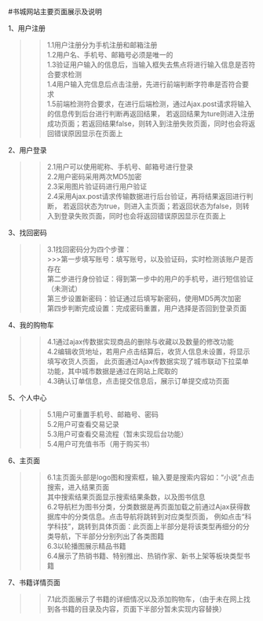  #书城网站主要页面展示及说明

1、用户注册
>>1.1用户注册分为手机注册和邮箱注册<br>
1.2用户名、手机号、邮箱号必须是唯一的<br>
1.3验证用户输入的信息后，当输入框失去焦点将进行输入信息是否符合要求检测<br>
1.4用户输入完信息后点击注册，先进行前端判断字符串是否符合要求<br>
1.5前端检测符合要求，在进行后端检测，通过Ajax.post请求将输入的信息传到后台进行判断再返回结果，
  若返回结果为ture则进入注册成功页面；若返回结果false，则转入到注册失败页面，同时也会将返回错误原因显示在页面上
  
2、用户登录
  >>2.1用户可以使用昵称、手机号、邮箱号进行登录<br>
  2.2用户密码采用两次MD5加密<br>
  2.3采用图片验证码进行用户验证<br>
  2.4采用Ajax.post请求传输数据进行后台验证，再将结果返回进行判断，
  若返回状态为true，则进入主页面；若返回状态为false，则转入到登录失败页面，同时也会将返回错误原因显示在页面上
 
3、找回密码
  >>3.1找回密码分为四个步骤：<br>
      >>>第一步填写账号：填写账号，以及验证码，实时检测该账户是否存在<br>
       第二步进行身份验证：得到第一步中的用户的手机号，进行短信验证（未测试）<br>
       第三步设置新密码：验证通过后填写新密码，使用MD5两次加密<br>
       第四步判断完成设置：完成密码重置，用户选择是否回到登录页面<br>
 
4、我的购物车
   >>4.1通过ajax传数据实现商品的删除与收藏以及数量的修改功能<br>
   4.2编辑收货地址，若用户点击结算后，收货人信息未设置，将显示填写收货人页面，
   此页面通过Ajax传数据实现了城市联动下拉菜单功能，其中城市数据是通过在网站上爬取的<br>
   4.3确认订单信息，点击提交信息后，展示订单提交成功页面<br>
   
5、个人中心
  >>5.1用户可重置手机号、邮箱号、密码<br>
  5.2用户可查看交易记录<br>
  5.3用户可查看交易流程（暂未实现后台功能）<br>
  5.4用户可充值书币（用于购买书）<br>
  
6、主页面
  >>6.1主页面头部是logo图和搜索框，输入要是搜索内容如：“小说”点击搜索，进入结果页面<br>
  其中搜索结果页面显示搜索结果条数，以及图书信息<br>
  6.2导航栏为图书分类，分类数据是再页面加载之前通过Ajax获得数据库中的分类信息。点击导航将跳转到对应类型页面，
  例如点击“科学科技”，跳转到具体页面：此页面上半部分是将该类型再细分的分类导航，下半部分分别列出了各类图籍<br>
  6.3以轮播图展示精品书籍<br>
  6.4展示了热销书籍、特别推出、热销作家、新书上架等板块类型书籍<br>
  
7、书籍详情页面
  >>7.1此页面展示了书籍的详细情况以及添加购物车，（由于未在网上找到各书籍的目录及内容，页面下半部分暂未实现内容替换）<br>
   
 
 

